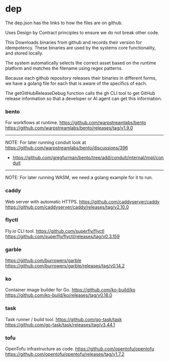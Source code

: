 # dep

The dep.json has the links to how the files are on github.

Uses Design by Contract principles to ensure we do not break other code.

This Downloads binaries from github and records their version for idempotency.  These binaries are used by the systems core functionality, and stored locally.

The system automatically selects the correct asset based on the runtime platform and matches the filename using regex patterns.

Because each github repository releases their binaries in different forms, we have a golang file for each that is aware of the specifics of each.

The getGitHubReleaseDebug function  calls the gh CLI tool to get GitHub release information so that a developer or AI agent can get this information. 

### bento

For workflows at runtime.
https://github.com/warpstreamlabs/bento
https://github.com/warpstreamlabs/bento/releases/tag/v1.9.0

---

NOTE: For later running conduit look at https://github.com/warpstreamlabs/bento/discussions/396

- https://github.com/gregfurman/bento/tree/add/conduit/internal/impl/conduit

---

NOTE: For later running WASM, we need a golang example for it to run.


### caddy

Web server with automatic HTTPS.
https://github.com/caddyserver/caddy
https://github.com/caddyserver/caddy/releases/tag/v2.10.0

### flyctl

Fly.io CLI tool.
https://github.com/superfly/flyctl
https://github.com/superfly/flyctl/releases/tag/v0.3.159

### garble

https://github.com/burrowers/garble
https://github.com/burrowers/garble/releases/tag/v0.14.2

### ko

Container image builder for Go.
https://github.com/ko-build/ko
https://github.com/ko-build/ko/releases/tag/v0.18.0

### task

Task runner / build tool.
https://github.com/go-task/task
https://github.com/go-task/task/releases/tag/v3.44.1

### tofu

OpenTofu infrastructure as code.
https://github.com/opentofu/opentofu
https://github.com/opentofu/opentofu/releases/tag/v1.7.2


